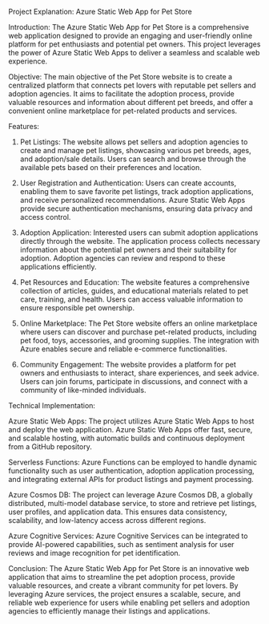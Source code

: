 Project Explanation: Azure Static Web App for Pet Store

Introduction:
The Azure Static Web App for Pet Store is a comprehensive web application designed to provide an engaging and user-friendly online platform for pet enthusiasts and potential pet owners. This project leverages the power of Azure Static Web Apps to deliver a seamless and scalable web experience.

Objective:
The main objective of the Pet Store website is to create a centralized platform that connects pet lovers with reputable pet sellers and adoption agencies. It aims to facilitate the adoption process, provide valuable resources and information about different pet breeds, and offer a convenient online marketplace for pet-related products and services.

Features:

1. Pet Listings: The website allows pet sellers and adoption agencies to create and manage pet listings, showcasing various pet breeds, ages, and adoption/sale details. Users can search and browse through the available pets based on their preferences and location.

2. User Registration and Authentication: Users can create accounts, enabling them to save favorite pet listings, track adoption applications, and receive personalized recommendations. Azure Static Web Apps provide secure authentication mechanisms, ensuring data privacy and access control.

3. Adoption Application: Interested users can submit adoption applications directly through the website. The application process collects necessary information about the potential pet owners and their suitability for adoption. Adoption agencies can review and respond to these applications efficiently.

4. Pet Resources and Education: The website features a comprehensive collection of articles, guides, and educational materials related to pet care, training, and health. Users can access valuable information to ensure responsible pet ownership.

5. Online Marketplace: The Pet Store website offers an online marketplace where users can discover and purchase pet-related products, including pet food, toys, accessories, and grooming supplies. The integration with Azure enables secure and reliable e-commerce functionalities.

6. Community Engagement: The website provides a platform for pet owners and enthusiasts to interact, share experiences, and seek advice. Users can join forums, participate in discussions, and connect with a community of like-minded individuals.

Technical Implementation:

Azure Static Web Apps: The project utilizes Azure Static Web Apps to host and deploy the web application. Azure Static Web Apps offer fast, secure, and scalable hosting, with automatic builds and continuous deployment from a GitHub repository.

Serverless Functions: Azure Functions can be employed to handle dynamic functionality such as user authentication, adoption application processing, and integrating external APIs for product listings and payment processing.

Azure Cosmos DB: The project can leverage Azure Cosmos DB, a globally distributed, multi-model database service, to store and retrieve pet listings, user profiles, and application data. This ensures data consistency, scalability, and low-latency access across different regions.

Azure Cognitive Services: Azure Cognitive Services can be integrated to provide AI-powered capabilities, such as sentiment analysis for user reviews and image recognition for pet identification.

Conclusion:
The Azure Static Web App for Pet Store is an innovative web application that aims to streamline the pet adoption process, provide valuable resources, and create a vibrant community for pet lovers. By leveraging Azure services, the project ensures a scalable, secure, and reliable web experience for users while enabling pet sellers and adoption agencies to efficiently manage their listings and applications.
